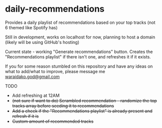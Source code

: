 # daily-recommendations
Provides a daily playlist of recommendations based on your top tracks (not 6 themed like Spotify has)

Still in development, works on localhost for now, planning to host a domain (likely will be using GitHub's hosting)

Current state - working "Generate recommendations" button. Creates the "Recommendations playlist" if there isn't one, and refreshes it if it exists.

If you for some reason stumbled on this repository and have any ideas on what to add/what to improve, please message me <a href="waraidako.god@gmail.com">waraidako.god@gmail.com</a>

TODO
- Add refreshing at 12AM
- <strike>(not sure if want to do) Scrambled recommendation - randomize the top tracks array before seeding it to recommendations</strike>
- <strike>Add a check if the "Recommendations playlist" is already present and refresh if it is</strike>
- <strike>Custom amount of recommended tracks</strike>
